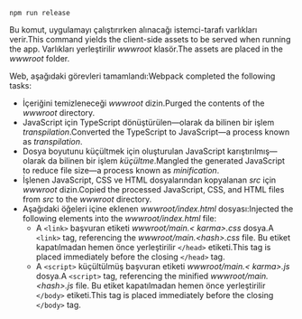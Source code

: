```console
npm run release
```

<span data-ttu-id="5188e-101">Bu komut, uygulamayı çalıştırırken alınacağı istemci-tarafı varlıkları verir.</span><span class="sxs-lookup"><span data-stu-id="5188e-101">This command yields the client-side assets to be served when running the app.</span></span> <span data-ttu-id="5188e-102">Varlıkları yerleştirilir *wwwroot* klasör.</span><span class="sxs-lookup"><span data-stu-id="5188e-102">The assets are placed in the *wwwroot* folder.</span></span>

<span data-ttu-id="5188e-103">Web, aşağıdaki görevleri tamamlandı:</span><span class="sxs-lookup"><span data-stu-id="5188e-103">Webpack completed the following tasks:</span></span>

* <span data-ttu-id="5188e-104">İçeriğini temizleneceği *wwwroot* dizin.</span><span class="sxs-lookup"><span data-stu-id="5188e-104">Purged the contents of the *wwwroot* directory.</span></span>
* <span data-ttu-id="5188e-105">JavaScript için TypeScript dönüştürülen&mdash;olarak da bilinen bir işlem *transpilation*.</span><span class="sxs-lookup"><span data-stu-id="5188e-105">Converted the TypeScript to JavaScript&mdash;a process known as *transpilation*.</span></span>
* <span data-ttu-id="5188e-106">Dosya boyutunu küçültmek için oluşturulan JavaScript karıştırılmış&mdash;olarak da bilinen bir işlem *küçültme*.</span><span class="sxs-lookup"><span data-stu-id="5188e-106">Mangled the generated JavaScript to reduce file size&mdash;a process known as *minification*.</span></span>
* <span data-ttu-id="5188e-107">İşlenen JavaScript, CSS ve HTML dosyalarından kopyalanan *src* için *wwwroot* dizin.</span><span class="sxs-lookup"><span data-stu-id="5188e-107">Copied the processed JavaScript, CSS, and HTML files from *src* to the *wwwroot* directory.</span></span>
* <span data-ttu-id="5188e-108">Aşağıdaki öğeleri içine eklenen *wwwroot/index.html* dosyası:</span><span class="sxs-lookup"><span data-stu-id="5188e-108">Injected the following elements into the *wwwroot/index.html* file:</span></span>
  * <span data-ttu-id="5188e-109">A `<link>` başvuran etiketi *wwwroot/main.\< karma\>.css* dosya.</span><span class="sxs-lookup"><span data-stu-id="5188e-109">A `<link>` tag, referencing the *wwwroot/main.\<hash\>.css* file.</span></span> <span data-ttu-id="5188e-110">Bu etiket kapatılmadan hemen önce yerleştirilir `</head>` etiketi.</span><span class="sxs-lookup"><span data-stu-id="5188e-110">This tag is placed immediately before the closing `</head>` tag.</span></span>
  * <span data-ttu-id="5188e-111">A `<script>` küçültülmüş başvuran etiketi *wwwroot/main.\< karma\>.js* dosya.</span><span class="sxs-lookup"><span data-stu-id="5188e-111">A `<script>` tag, referencing the minified *wwwroot/main.\<hash\>.js* file.</span></span> <span data-ttu-id="5188e-112">Bu etiket kapatılmadan hemen önce yerleştirilir `</body>` etiketi.</span><span class="sxs-lookup"><span data-stu-id="5188e-112">This tag is placed immediately before the closing `</body>` tag.</span></span>
